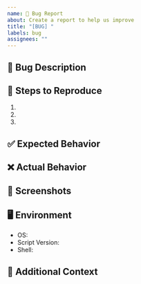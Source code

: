 ```yaml
---
name: 🐛 Bug Report
about: Create a report to help us improve
title: "[BUG] "
labels: bug
assignees: ""
---
```


## 🐛 Bug Description

<!-- A clear and concise description of what the bug is -->

## 📝 Steps to Reproduce

1. <!-- First Step -->
2. <!-- Second Step -->
3. <!-- and so on... -->

## ✅ Expected Behavior

<!-- What you expected to happen -->

## ❌ Actual Behavior

<!-- What actually happened -->

## 📸 Screenshots

<!-- If applicable, add screenshots to help explain your problem -->

## 🖥️ Environment

- OS: <!-- e.g. Windows 10, macOS Monterey, Ubuntu 20.04 -->
- Script Version: <!-- e.g. v1.0.0 -->
- Shell: <!-- e.g. bash, zsh -->

## 📌 Additional Context

<!-- Add any other context about the problem here -->
